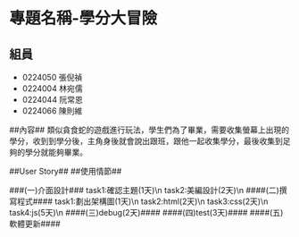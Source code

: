 # 專題名稱-學分大冒險 #



## 組員 ##
- 0224050 張倪禎
- 0224004 林宛儒
- 0224044 阮常恩
- 0224066 陳則維


##內容##
類似貪食蛇的遊戲進行玩法，學生們為了畢業，需要收集螢幕上出現的學分，收到到學分後，主角身後就會說出跟班，跟他一起收集學分，最後收集到足夠的學分就能夠畢業。

##User Story##
##使用情節##

###(一)介面設計###
task1:確認主題(1天)\n
task2:美編設計(2天)\n
####(二)撰寫程式####
task1:劃出架構圖(1天)\n
task2:html(2天)\n
task3:css(2天)\n
task4:js(5天)\n
####(三)debug(2天)####
####(四)test(3天)####
####(五)軟體更新####

